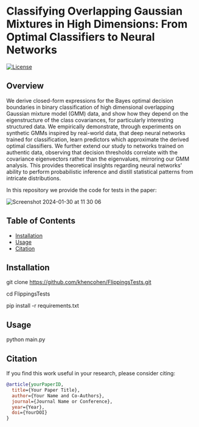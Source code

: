 # Classifying Overlapping Gaussian Mixtures in High Dimensions: From Optimal Classifiers to Neural Networks

[![License](https://img.shields.io/badge/license-MIT-blue.svg)](LICENSE)

## Overview

We derive closed-form expressions for the Bayes optimal decision boundaries in binary classification of high dimensional overlapping Gaussian mixture model (GMM) data, and show how they depend on the eigenstructure of the class covariances, for particularly interesting structured data.
We empirically demonstrate, through experiments on synthetic GMMs inspired by real-world data, that deep neural networks trained for classification, learn predictors which approximate the derived optimal classifiers. 
We further extend our study to networks trained on authentic data, observing that decision thresholds correlate with the covariance eigenvectors rather than the eigenvalues, mirroring our GMM analysis. This provides theoretical insights regarding neural networks' ability to perform probabilistic inference and distill statistical patterns from intricate distributions.

In this repository we provide the code for tests in the paper:

![Screenshot 2024-01-30 at 11 30 06](https://github.com/khencohen/GaussianFlippings/assets/52878011/7f59b9df-feb5-4983-9e28-cabda41e36aa)



## Table of Contents

- [Installation](#installation)
- [Usage](#usage)
- [Citation](#citation)


## Installation
git clone https://github.com/khencohen/FlippingsTests.git

cd FlippingsTests

pip install -r requirements.txt



## Usage
python main.py



## Citation

If you find this work useful in your research, please consider citing:

```bibtex
@article{yourPaperID,
  title={Your Paper Title},
  author={Your Name and Co-Authors},
  journal={Journal Name or Conference},
  year={Year},
  doi={YourDOI}
}
